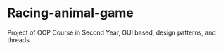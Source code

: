 # Racing-animal-game
Project of OOP Course in Second Year,  GUI based, design patterns, and threads
